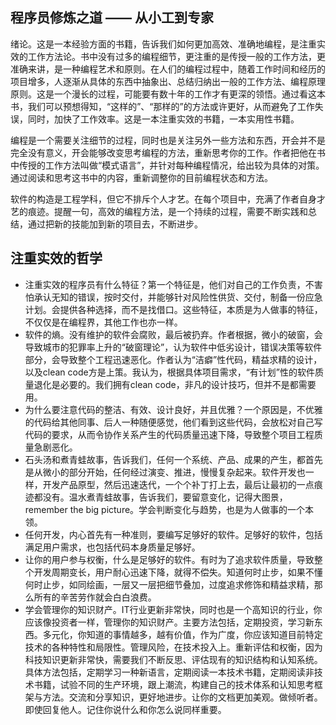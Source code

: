 ## 程序员修炼之道 —— 从小工到专家
绪论。这是一本经验方面的书籍，告诉我们如何更加高效、准确地编程，是注重实效的工作方法论。书中没有过多的编程细节，更注重的是传授一般的工作方法，更准确来讲，是一种编程艺术和原则。在人们的编程过程中，随着工作时间和经历的项目增多，人逐渐从具体的东西中抽象出、总结归纳出一般的工作方法、编程原理原则。这是一个漫长的过程，可能要有数十年的工作才有更深的领悟。通过看这本书，我们可以预想得知，“这样的”、“那样的”的方法或许更好，从而避免了工作失误，同时，加快了工作效率。这是一本注重实效的书籍，一本实用性书籍。

编程是一个需要关注细节的过程，同时也是关注另外一些方法和东西，开会并不是完全没有意义，开会能够改变思考编程的方法，重新思考你的工作。作者把他在书中传授的工作方法叫做“模式语言”，并针对每种编程情况，给出较为具体的对策。通过阅读和思考这书中的内容，重新调整你的目前编程状态和方法。

软件的构造是工程学科，但它不排斥个人才艺。在每个项目中，充满了作者自身才艺的痕迹。提醒一句，高效的编程方法，是一个持续的过程，需要不断实践和总结，通过把新的技能加到新的项目去，不断进步。

## 注重实效的哲学
- 注重实效的程序员有什么特征？第一个特征是，他们对自己的工作负责，不害怕承认无知的错误，按时交付，并能够针对风险性供货、交付，制备一份应急计划。会提供各种选择，而不是找借口。这些特征，本质是为人做事的特征，不仅仅是在编程界，其他工作也亦一样。
- 软件的熵。没有维护的软件会腐败，最后被扔弃。作者根据，微小的破窗，会导致城市的犯罪率上升的“破窗理论”，认为软件中低劣设计，错误决策等软件部分，会导致整个工程迅速恶化。作者认为“洁癖”性代码，精益求精的设计，以及clean code方是上策。我认为，根据具体项目需求，“有计划”性的软件质量退化是必要的。我们拥有clean code，非凡的设计技巧，但并不是都需要用。
- 为什么要注意代码的整洁、有效、设计良好，并且优雅？一个原因是，不优雅的代码给其他同事、后人一种随便感觉，他们看到这些代码，会放松对自己写代码的要求，从而令协作关系产生的代码质量迅速下降，导致整个项目工程质量急剧恶化。
- 石头汤和煮青蛙故事，告诉我们，任何一个系统、产品、成果的产生，都首先是从微小的部分开始，任何经过演变、推进，慢慢复杂起来。软件开发也一样，开发产品原型，然后迅速迭代，一个个补丁打上去，最后让最初的一点痕迹都没有。温水煮青蛙故事，告诉我们，要留意变化，记得大图景，remember the big picture。学会判断变化与趋势，也是为人做事的一个本领。
- 任何开发，内心首先有一种准则，要编写足够好的软件。足够好的软件，包括满足用户需求，也包括代码本身质量足够好。
- 让你的用户参与权衡，什么是足够好的软件。有时为了追求软件质量，导致整个开发周期变长，用户耐心迅速下降，就得不偿失。知道何时止步，如果不懂何时止步，如同绘画，一层又一层把细节叠加，过度追求修饰和精益求精，那么所有的辛苦劳作就会白白浪费。
- 学会管理你的知识财产。IT行业更新非常快，同时也是一个高知识的行业，你应该像投资者一样，管理你的知识财产。主要方法包括，定期投资，学习新东西。多元化，你知道的事情越多，越有价值，作为广度，你应该知道目前特定技术的各种特性和局限性。管理风险，在技术投入上。重新评估和权衡，因为科技知识更新非常快，需要我们不断反思、评估现有的知识结构和认知系统。具体方法包括，定期学习一种新语言，定期阅读一本技术书籍，定期阅读非技术书籍，试验不同的生产环境，跟上潮流，构建自己的技术体系和认知思考框架与方法。交流和分享知识，更好地进步。让你的文档更加美观。做倾听者。即使回复他人。记住你说什么和你怎么说同样重要。
